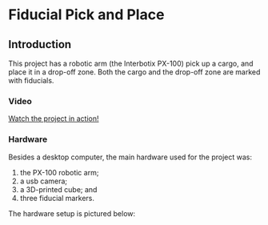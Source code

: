 # Fiducial Pick and Place

## Introduction

This project has a robotic arm (the Interbotix PX-100) pick up a cargo,
and place it in a drop-off zone. Both the cargo and the drop-off zone
are marked with fiducials. 

### Video

[Watch the project in action!](https://drive.google.com/file/d/1LnUodQ4iVPImvU8My7JRYx4RfPqLF8GL/view?usp=drivesdk)

### Hardware

Besides a desktop computer, the main hardware used for the project was:

1. the PX-100 robotic arm;
2. a usb camera;
3. a 3D-printed cube; and
4. three fiducial markers.

The hardware setup is pictured below:

<p align="center>
    <img src="./images/hardware_setup.jpg" width="576" height="432" />
</p>


